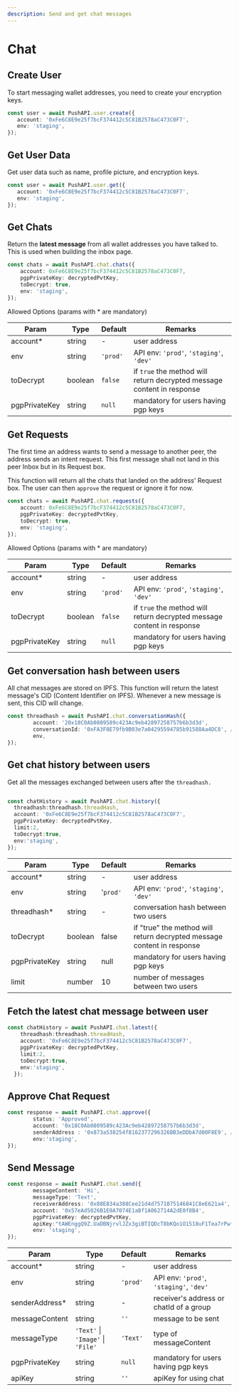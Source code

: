 ```yaml
---
description: Send and get chat messages
---
```


# Chat

## Create User

To start messaging wallet addresses, you need to create your encryption keys.

```typescript
const user = await PushAPI.user.create({
   account: '0xFe6C8E9e25f7bcF374412c5C81B2578aC473C0F7',
   env: 'staging',
});
```

## Get User Data

Get user data such as name, profile picture, and encryption keys.

```typescript
const user = await PushAPI.user.get({
   account: '0xFe6C8E9e25f7bcF374412c5C81B2578aC473C0F7',
   env: 'staging',
});
```

## Get Chats

Return the **latest message** from all wallet addresses you have talked to. This is used when building the inbox page.

```typescript
const chats = await PushAPI.chat.chats({
    account: 0xFe6C8E9e25f7bcF374412c5C81B2578aC473C0F7,
    pgpPrivateKey: decryptedPvtKey,
    toDecrypt: true,
    env: 'staging',
});
```

Allowed Options (params with \* are mandatory)

| Param         | Type    | Default  | Remarks                                                                |
| ------------- | ------- | -------- | ---------------------------------------------------------------------- |
| account\*     | string  | -        | user address                                                           |
| env           | string  | `'prod'` | API env: `'prod'`, `'staging'`, `'dev'`                                |
| toDecrypt     | boolean | `false`  | if `true` the method will return decrypted message content in response |
| pgpPrivateKey | string  | `null`   | mandatory for users having pgp keys                                    |

## Get Requests

The first time an address wants to send a message to another peer, the address sends an intent request. This first message shall not land in this peer Inbox but in its Request box.  &#x20;

This function will return all the chats that landed on the address' Request box. The user can then `approve` the request or ignore it for now.

```typescript
const chats = await PushAPI.chat.requests({
    account: 0xFe6C8E9e25f7bcF374412c5C81B2578aC473C0F7,
    pgpPrivateKey: decryptedPvtKey,
    toDecrypt: true,
    env: 'staging',
});
```

Allowed Options (params with \* are mandatory)

| Param         | Type    | Default  | Remarks                                                                |
| ------------- | ------- | -------- | ---------------------------------------------------------------------- |
| account\*     | string  | -        | user address                                                           |
| env           | string  | `'prod'` | API env: `'prod'`, `'staging'`, `'dev'`                                |
| toDecrypt     | boolean | `false`  | if `true` the method will return decrypted message content in response |
| pgpPrivateKey | string  | `null`   | mandatory for users having pgp keys                                    |

## Get conversation hash between users

All chat messages are stored on IPFS. This function will return the latest message's CID (Content Identifier on IPFS). Whenever a new message is sent, this CID will change.

```typescript
const threadhash = await PushAPI.chat.conversationHash({
        account: '20x18C0Ab0809589c423Ac9eb42897258757b6b3d3d',
        conversationId: '0xFA3F8E79fb9B03e7a04295594785b91588Aa4DC8', // receiver's address or chatId of a group
        env,
});
```

## Get chat history between users

Get all the messages exchanged between users after the `threadhash.`

```typescript

const chatHistory = await PushAPI.chat.history({
  threadhash:threadhash.threadHash,
  account: '0xFe6C8E9e25f7bcF374412c5C81B2578aC473C0F7',
  pgpPrivateKey: decryptedPvtKey,
  limit:2,
  toDecrypt:true,
  env:'staging',
});
```

| Param         | Type    | Default	 | Remarks                                                                |
| ------------- | ------- | -------- | ---------------------------------------------------------------------- |
| account\*     | string  | -        | user address                                                           |
| env           | string  | '`prod'` | API env: `'prod'`, `'staging'`, `'dev'`                                |
| threadhash\*  | string  | -        | conversation hash between two users                                    |
| toDecrypt     | boolean | false    | if "true" the method will return decrypted message content in response |
| pgpPrivateKey | string  | null     | mandatory for users having pgp keys                                    |
| limit         | number  | 10       | number of messages between two users                                   |

## Fetch the latest chat message between user

```typescript
const chatHistory = await PushAPI.chat.latest({
    threadhash:threadhash.threadHash,
    account: '0xFe6C8E9e25f7bcF374412c5C81B2578aC473C0F7',
    pgpPrivateKey: decryptedPvtKey,
    limit:2,
    toDecrypt:true,
    env:'staging',
  });
```

## Approve Chat Request

```typescript
const response = await PushAPI.chat.approve({
        status: 'Approved',
        account: '0x18C0Ab0809589c423Ac9eb42897258757b6b3d3d',
        senderAddress : '0x873a538254f8162377296326BB3eDDbA7d00F8E9', // receiver's address or chatId of a group
        env:'staging',
});
```

## Send Message

```typescript
const response = await PushAPI.chat.send({
        messageContent: 'Hi',
        messageType: 'Text',
        receiverAddress: '0x08E834a388Cee21d4d7571075146841C8eE621a4', // receiver's address or chatId of a group
        account: '0x57eAd5826B1E0A7074E1aBf1A062714A2dE0f8B4',
        pgpPrivateKey: decryptedPvtKey,
        apiKey:"tAWEnggQ9Z.UaDBNjrvlJZx3giBTIQDcT8bKQo1O1518uF1Tea7rPwfzXv2ouV5rX9ViwgJUrXm"
        env: 'staging',
});
```

| Param           | Type                              | Default  | Remarks                                 |
| --------------- | --------------------------------- | -------- | --------------------------------------- |
| account\*       | string                            | -        | user address                            |
| env             | string                            | `'prod'` | API env: `'prod'`, `'staging'`, `'dev'` |
| senderAddress\* | string                            | -        | receiver's address or chatId of a group |
| messageContent  | string                            | `''`     | message to be sent                      |
| messageType     | `'Text'` \| `'Image'` \| `'File'` | `'Text'` | type of messageContent                  |
| pgpPrivateKey   | string                            | `null`   | mandatory for users having pgp keys     |
| apiKey          | string                            | `''`     | apiKey for using chat                   |

